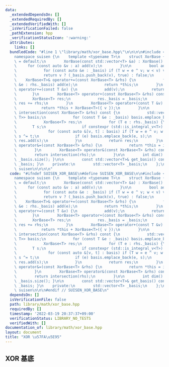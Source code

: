 ```yaml
---
data:
  _extendedDependsOn: []
  _extendedRequiredBy: []
  _extendedVerifiedWith: []
  _isVerificationFailed: false
  _pathExtension: hpp
  _verificationStatusIcon: ':warning:'
  attributes:
    links: []
  bundledCode: "#line 1 \"library/math/xor_base.hpp\"\n\n\n\n#include <vector>\n\n\
    namespace suisen {\n    template <typename T>\n    struct XorBase {\n        XorBase()\
    \ = default;\n        XorBase(const std::vector<T> &a) : XorBase() {\n       \
    \     for (const auto &v : a) add(v);\n        }\n\n        bool add(T v) {\n\
    \            for (const auto &e : _basis) if (T w = e ^ v; w < v) v = std::move(w);\n\
    \            return v ? (_basis.push_back(v), true) : false;\n        }\n    \
    \    XorBase<T>& operator+=(const XorBase<T> &rhs) {\n            for (const T\
    \ &e : rhs._basis) add(e);\n            return *this;\n        }\n        XorBase<T>&\
    \ operator+=(const T &v) {\n            add(v);\n            return *this;\n \
    \       }\n        XorBase<T> operator+(const XorBase<T> &rhs) const {\n     \
    \       XorBase<T> res;\n            res._basis = _basis;\n            return\
    \ res += rhs;\n        }\n        XorBase<T> operator+(const T &v) const {\n \
    \           return *this + XorBase<T>({ v });\n        }\n\n        XorBase<T>\
    \ intersection(const XorBase<T> &rhs) const {\n            std::vector<std::pair<T,\
    \ T>> basis;\n            for (const T &e : _basis) basis.emplace_back(e, e);\n\
    \            XorBase<T> res;\n            for (T e : rhs._basis) {\n         \
    \       T s;\n                if constexpr (std::is_integral_v<T>) s = 0;\n  \
    \              for (const auto &[v, t] : basis) if (T w = e ^ v; w < e) e = std::move(w),\
    \ s ^= t;\n                if (e) basis.emplace_back(e, s);\n                else\
    \ res.add(s);\n            }\n            return res;\n        }\n        XorBase<T>&\
    \ operator&=(const XorBase<T> &rhs) {\n            return *this = intersection(rhs);\n\
    \        }\n        XorBase<T> operator&(const XorBase<T> &rhs) const {\n    \
    \        return intersection(rhs);\n        }\n\n        int dim() const { return\
    \ _basis.size(); }\n\n        const std::vector<T>& get_basis() const { return\
    \ _basis; }\n    private:\n        std::vector<T> _basis;\n    };\n} // namespace\
    \ suisen\n\n\n\n"
  code: "#ifndef SUISEN_XOR_BASE\n#define SUISEN_XOR_BASE\n\n#include <vector>\n\n\
    namespace suisen {\n    template <typename T>\n    struct XorBase {\n        XorBase()\
    \ = default;\n        XorBase(const std::vector<T> &a) : XorBase() {\n       \
    \     for (const auto &v : a) add(v);\n        }\n\n        bool add(T v) {\n\
    \            for (const auto &e : _basis) if (T w = e ^ v; w < v) v = std::move(w);\n\
    \            return v ? (_basis.push_back(v), true) : false;\n        }\n    \
    \    XorBase<T>& operator+=(const XorBase<T> &rhs) {\n            for (const T\
    \ &e : rhs._basis) add(e);\n            return *this;\n        }\n        XorBase<T>&\
    \ operator+=(const T &v) {\n            add(v);\n            return *this;\n \
    \       }\n        XorBase<T> operator+(const XorBase<T> &rhs) const {\n     \
    \       XorBase<T> res;\n            res._basis = _basis;\n            return\
    \ res += rhs;\n        }\n        XorBase<T> operator+(const T &v) const {\n \
    \           return *this + XorBase<T>({ v });\n        }\n\n        XorBase<T>\
    \ intersection(const XorBase<T> &rhs) const {\n            std::vector<std::pair<T,\
    \ T>> basis;\n            for (const T &e : _basis) basis.emplace_back(e, e);\n\
    \            XorBase<T> res;\n            for (T e : rhs._basis) {\n         \
    \       T s;\n                if constexpr (std::is_integral_v<T>) s = 0;\n  \
    \              for (const auto &[v, t] : basis) if (T w = e ^ v; w < e) e = std::move(w),\
    \ s ^= t;\n                if (e) basis.emplace_back(e, s);\n                else\
    \ res.add(s);\n            }\n            return res;\n        }\n        XorBase<T>&\
    \ operator&=(const XorBase<T> &rhs) {\n            return *this = intersection(rhs);\n\
    \        }\n        XorBase<T> operator&(const XorBase<T> &rhs) const {\n    \
    \        return intersection(rhs);\n        }\n\n        int dim() const { return\
    \ _basis.size(); }\n\n        const std::vector<T>& get_basis() const { return\
    \ _basis; }\n    private:\n        std::vector<T> _basis;\n    };\n} // namespace\
    \ suisen\n\n\n#endif // SUISEN_XOR_BASE\n"
  dependsOn: []
  isVerificationFile: false
  path: library/math/xor_base.hpp
  requiredBy: []
  timestamp: '2022-03-19 20:37:37+09:00'
  verificationStatus: LIBRARY_NO_TESTS
  verifiedWith: []
documentation_of: library/math/xor_base.hpp
layout: document
title: "XOR \u57FA\u5E95"
---
```

## XOR 基底